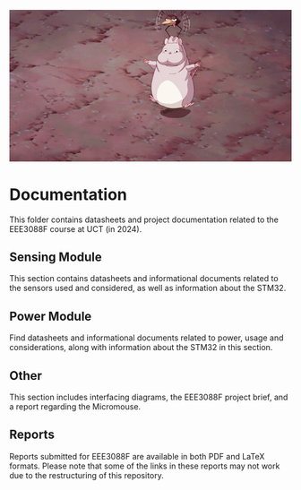 ![Mouse GIF](Documentation/Other/Formatting/tumblr_pffb1xFtaW1w67ki0o4_540.gif)
# Documentation

This folder contains datasheets and project documentation related to the EEE3088F course at UCT (in 2024).

## Sensing Module

This section contains datasheets and informational documents related to the sensors used and considered, as well as information about the STM32.

## Power Module

Find datasheets and informational documents related to power, usage and considerations, along with information about the STM32 in this section.

## Other

This section includes interfacing diagrams, the EEE3088F project brief, and a report regarding the Micromouse.

## Reports

Reports submitted for EEE3088F are available in both PDF and LaTeX formats. Please note that some of the links in these reports may not work due to the restructuring of this repository.



